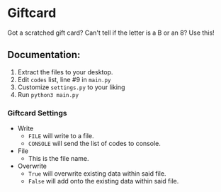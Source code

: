 # Giftcard
Got a scratched gift card? Can't tell if the letter is a B or an 8? Use this!


## Documentation:

1. Extract the files to your desktop.
2. Edit `codes` list, line #9 in `main.py`
3. Customize `settings.py` to your liking
4. Run `python3 main.py`


### Giftcard Settings
- Write
  - `FILE` will write to a file.
  - `CONSOLE` will send the list of codes to console.
- File
  - This is the file name.
- Overwrite
  - `True` will overwrite existing data within said file.
  - `False` will add onto the existing data within said file.